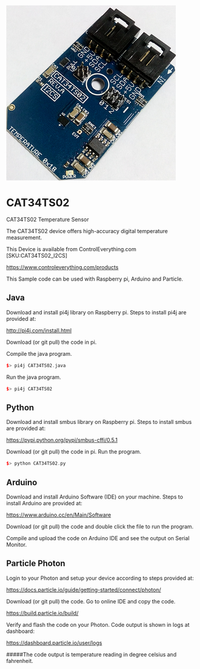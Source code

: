 [![CAT34TS02](CAT34TS02_I2CS.png)](https://www.controleverything.com/products)
# CAT34TS02
CAT34TS02 Temperature Sensor

The CAT34TS02 device offers high-accuracy digital temperature measurement.

This Device is available from ControlEverything.com [SKU:CAT34TS02_I2CS]

https://www.controleverything.com/products

This Sample code can be used with Raspberry pi, Arduino and Particle.

## Java
Download and install pi4j library on Raspberry pi. Steps to install pi4j are provided at:

http://pi4j.com/install.html

Download (or git pull) the code in pi.

Compile the java program.
```cpp
$> pi4j CAT34TS02.java
```

Run the java program.
```cpp
$> pi4j CAT34TS02
```

## Python
Download and install smbus library on Raspberry pi. Steps to install smbus are provided at:

https://pypi.python.org/pypi/smbus-cffi/0.5.1

Download (or git pull) the code in pi. Run the program.

```cpp
$> python CAT34TS02.py
```

## Arduino
Download and install Arduino Software (IDE) on your machine. Steps to install Arduino are provided at:

https://www.arduino.cc/en/Main/Software

Download (or git pull) the code and double click the file to run the program.

Compile and upload the code on Arduino IDE and see the output on Serial Monitor.


## Particle Photon

Login to your Photon and setup your device according to steps provided at:

https://docs.particle.io/guide/getting-started/connect/photon/

Download (or git pull) the code. Go to online IDE and copy the code.

https://build.particle.io/build/

Verify and flash the code on your Photon. Code output is shown in logs at dashboard:

https://dashboard.particle.io/user/logs

#####The code output is temperature reading in degree celsius and fahrenheit.
